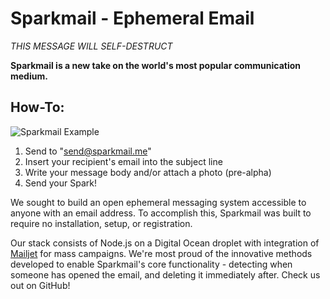 # Sparkmail - Ephemeral Email
*THIS MESSAGE WILL SELF-DESTRUCT*

**Sparkmail is a new take on the world's most popular communication medium.**

## How-To:
![Sparkmail Example](http://sparkmail.me/img/example_sm.png)

1. Send to "send@sparkmail.me"
2. Insert your recipient's email into the subject line
3. Write your message body and/or attach a photo (pre-alpha)
4. Send your Spark!



We sought to build an open ephemeral messaging system accessible to anyone with an email address.  To accomplish this, Sparkmail was built to require no installation, setup, or registration.

Our stack consists of Node.js on a Digital Ocean droplet with integration of [Mailjet](https://www.mailjet.com) for mass campaigns.  We're most proud of the innovative methods developed to enable Sparkmail's core functionality - detecting when someone has opened the email, and deleting it immediately after.  Check us out on GitHub!
